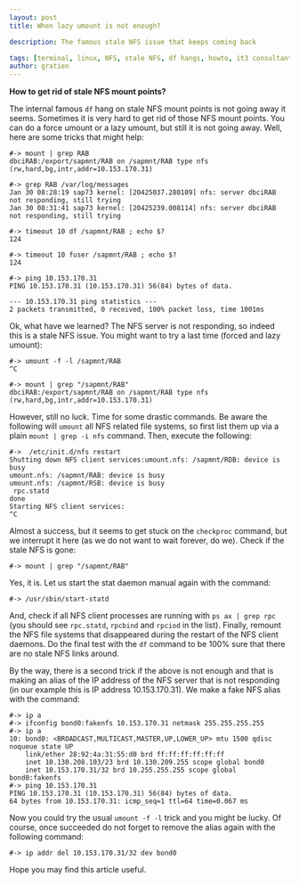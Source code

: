 ```yaml
---
layout: post
title: When lazy umount is not enough?

description: The famous stale NFS issue that keeps coming back

tags: [terminal, linux, NFS, stale NFS, df hangs, howto, it3 consultants]
author: gratien
---
```


<strong>How to get rid of stale NFS mount points?</strong>

The internal famous `df` hang on stale NFS mount points is not going away it seems. Sometimes it is very hard to get rid of those NFS mount points. You can do a force umount or a lazy umount, but still it is not going away. Well, here are some tricks that might help:

    #-> mount | grep RAB
    dbciRAB:/export/sapmnt/RAB on /sapmnt/RAB type nfs (rw,hard,bg,intr,addr=10.153.170.31)
    
    #-> grep RAB /var/log/messages
    Jan 30 08:28:19 sap73 kernel: [20425037.280109] nfs: server dbciRAB not responding, still trying
    Jan 30 08:31:41 sap73 kernel: [20425239.008114] nfs: server dbciRAB not responding, still trying
    
    #-> timeout 10 df /sapmnt/RAB ; echo $? 
    124
    
    #-> timeout 10 fuser /sapmnt/RAB ; echo $?
    124

    #-> ping 10.153.170.31
    PING 10.153.170.31 (10.153.170.31) 56(84) bytes of data.
    
    --- 10.153.170.31 ping statistics ---
    2 packets transmitted, 0 received, 100% packet loss, time 1001ms

Ok, what have we learned? The NFS server is not responding, so indeed this is a stale NFS issue. You might want to try a last time (forced and lazy umount):

    #-> umount -f -l /sapmnt/RAB
    ^C
    
    #-> mount | grep "/sapmnt/RAB"
    dbciRAB:/export/sapmnt/RAB on /sapmnt/RAB type nfs (rw,hard,bg,intr,addr=10.153.170.31)

However, still no luck. Time for some drastic commands. Be aware the following will `umount` all NFS related file systems, so first list them up via a plain `mount | grep -i nfs` command. Then, execute the following:

    #->  /etc/init.d/nfs restart
    Shutting down NFS client services:umount.nfs: /sapmnt/RDB: device is busy
    umount.nfs: /sapmnt/RAB: device is busy
    umount.nfs: /sapmnt/RSB: device is busy
     rpc.statd                                                                                                               done
    Starting NFS client services:
    ^C

Almost a success, but it seems to get stuck on the `checkproc` command, but we interrupt it here (as we do not want to wait forever, do we). Check if the stale NFS is gone:

    #-> mount | grep "/sapmnt/RAB"

Yes, it is. Let us start the stat daemon manual again with the command:

    #-> /usr/sbin/start-statd

And, check if all NFS client processes are running with `ps ax | grep rpc` (you should see `rpc.statd`, `rpcbind` and `rpciod` in the list). Finally, remount the NFS file systems that disappeared during the restart of the NFS client daemons.
Do the final test with the `df` command to be 100% sure that there are no stale NFS links around.

By the way, there is a second trick if the above is not enough and that is making an alias of the IP address of the NFS server that is not responding (in our example this is IP address 10.153.170.31). We make a fake NFS alias with the command:

    #-> ip a
    #-> ifconfig bond0:fakenfs 10.153.170.31 netmask 255.255.255.255
    #-> ip a
    10: bond0: <BROADCAST,MULTICAST,MASTER,UP,LOWER_UP> mtu 1500 qdisc noqueue state UP
        link/ether 28:92:4a:31:55:d0 brd ff:ff:ff:ff:ff:ff
        inet 10.130.208.103/23 brd 10.130.209.255 scope global bond0
        inet 10.153.170.31/32 brd 10.255.255.255 scope global bond0:fakenfs
    #-> ping 10.153.170.31
    PING 10.153.170.31 (10.153.170.31) 56(84) bytes of data.
    64 bytes from 10.153.170.31: icmp_seq=1 ttl=64 time=0.067 ms


Now you could try the usual `umount -f -l` trick and you might be lucky. Of course, once succeeded do not forget to remove the alias again with the following command:

    #-> ip addr del 10.153.170.31/32 dev bond0

Hope you may find this article useful.

